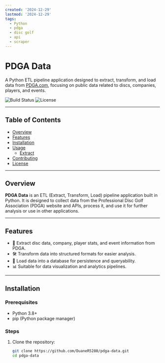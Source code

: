 ```yaml
---
created: '2024-12-29'
lastmod: '2024-12-29'
tags:
  - Python
  - pdga
  - disc golf
  - api
  - scraper
---
```


# PDGA Data

A Python ETL pipeline application designed to extract, transform, and load data from [PDGA.com](https://pdga.com), focusing on public data related to discs, companies, players, and events.

![Build Status](https://img.shields.io/github/actions/workflow/status/DuaneR5280/pdga-data/main.yml)
![License](https://img.shields.io/github/license/yourusername/pdga-data)

---

## Table of Contents

- [Overview](#overview)
- [Features](#features)
- [Installation](#installation)
- [Usage](#usage)
  - [Extract](#extract)
- [Contributing](#contributing)
- [License](#license)

---

## Overview

**PDGA Data** is an ETL (Extract, Transform, Load) pipeline application built in Python. It is designed to collect data from the Professional Disc Golf Association (PDGA) website and APIs, process it, and use it for further analysis or use in other applications.

---

## Features

- 🥏 Extract disc data, company, player stats, and event information from PDGA.
- 🛠 Transform data into structured formats for easier analysis.
- 💾 Load data into a database for persistence and queryability.
- 📊 Suitable for data visualization and analytics pipelines.

---

## Installation

### Prerequisites
- Python 3.8+
- pip (Python package manager)

### Steps
1. Clone the repository:
   ```bash
   git clone https://github.com/DuaneR5280/pdga-data.git
   cd pdga-data
